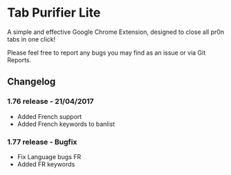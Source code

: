 # Tab Purifier Lite

A simple and effective Google Chrome Extension, designed to close all pr0n tabs in one click!

Please feel free to report any bugs you may find as an issue or via Git Reports.

## Changelog
### 1.76 release - 21/04/2017
* Added French support
* Added French keywords to banlist

### 1.77 release - Bugfix
* Fix Language bugs FR
* Added FR keywords
